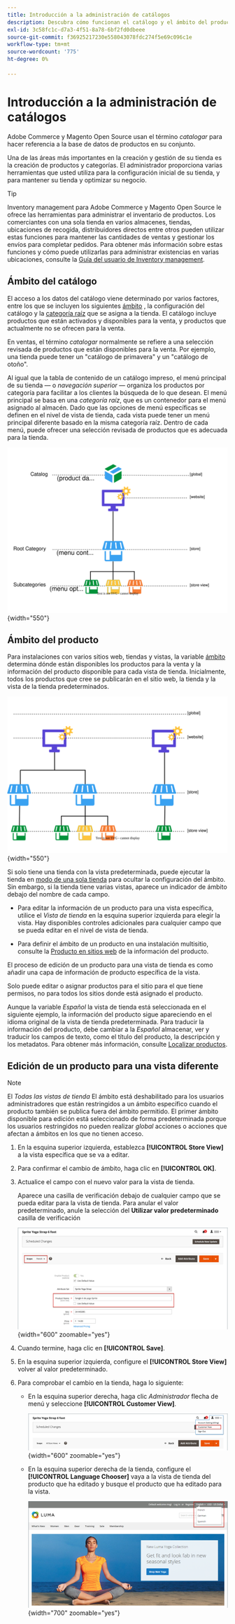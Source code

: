 ```yaml
---
title: Introducción a la administración de catálogos
description: Descubra cómo funcionan el catálogo y el ámbito del producto en la administración de catálogos.
exl-id: 3c58fc1c-d7a3-4f51-8a78-6bf2fd0dbeee
source-git-commit: f36925217230e558043078fdc274f5e69c096c1e
workflow-type: tm+mt
source-wordcount: '775'
ht-degree: 0%

---
```


# Introducción a la administración de catálogos

Adobe Commerce y Magento Open Source usan el término _catalogar_ para hacer referencia a la base de datos de productos en su conjunto.

Una de las áreas más importantes en la creación y gestión de su tienda es la creación de productos y categorías. El administrador proporciona varias herramientas que usted utiliza para la configuración inicial de su tienda, y para mantener su tienda y optimizar su negocio.

>[!TIP]
>
>Inventory management para Adobe Commerce y Magento Open Source le ofrece las herramientas para administrar el inventario de productos. Los comerciantes con una sola tienda en varios almacenes, tiendas, ubicaciones de recogida, distribuidores directos entre otros pueden utilizar estas funciones para mantener las cantidades de ventas y gestionar los envíos para completar pedidos. Para obtener más información sobre estas funciones y cómo puede utilizarlas para administrar existencias en varias ubicaciones, consulte la [Guía del usuario de Inventory management](../inventory-management/introduction.md).

## Ámbito del catálogo

El acceso a los datos del catálogo viene determinado por varios factores, entre los que se incluyen los siguientes [ámbito](../getting-started/websites-stores-views.md#scope-settings) , la configuración del catálogo y la [categoría raíz](category-root.md) que se asigna a la tienda. El catálogo incluye productos que están activados y disponibles para la venta, y productos que actualmente no se ofrecen para la venta.

En ventas, el término _catalogar_ normalmente se refiere a una selección revisada de productos que están disponibles para la venta. Por ejemplo, una tienda puede tener un &quot;catálogo de primavera&quot; y un &quot;catálogo de otoño&quot;.

Al igual que la tabla de contenido de un catálogo impreso, el menú principal de su tienda — o _navegación superior_ — organiza los productos por categoría para facilitar a los clientes la búsqueda de lo que desean. El menú principal se basa en una _categoría raíz_, que es un contenedor para el menú asignado al almacén. Dado que las opciones de menú específicas se definen en el nivel de vista de tienda, cada vista puede tener un menú principal diferente basado en la misma categoría raíz. Dentro de cada menú, puede ofrecer una selección revisada de productos que es adecuada para la tienda.

![Diagrama de jerarquía de catálogo](./assets/catalog-hierarchy-scope.svg){width="550"}

## Ámbito del producto

Para instalaciones con varios sitios web, tiendas y vistas, la variable [ámbito](../getting-started/websites-stores-views.md#scope-settings) determina dónde están disponibles los productos para la venta y la información del producto disponible para cada vista de tienda. Inicialmente, todos los productos que cree se publicarán en el sitio web, la tienda y la vista de la tienda predeterminados.

![diagrama de tienda de varios sitios](./assets/scope-multisite.svg){width="550"}

Si solo tiene una tienda con la vista predeterminada, puede ejecutar la tienda en [modo de una sola tienda](../getting-started/websites-stores-views.md#single-store-mode) para ocultar la configuración del ámbito. Sin embargo, si la tienda tiene varias vistas, aparece un indicador de ámbito debajo del nombre de cada campo.

- Para editar la información de un producto para una vista específica, utilice el _Vista de tienda_ en la esquina superior izquierda para elegir la vista. Hay disponibles controles adicionales para cualquier campo que se pueda editar en el nivel de vista de tienda.

- Para definir el ámbito de un producto en una instalación multisitio, consulte la [Producto en sitios web](settings-basic-websites.md) de la información del producto.

El proceso de edición de un producto para una vista de tienda es como añadir una capa de información de producto específica de la vista.

Solo puede editar o asignar productos para el sitio para el que tiene permisos, no para todos los sitios donde está asignado el producto.

Aunque la variable _Español_ la vista de tienda está seleccionada en el siguiente ejemplo, la información del producto sigue apareciendo en el idioma original de la vista de tienda predeterminada. Para traducir la información del producto, debe cambiar a la _Español_ almacenar, ver y traducir los campos de texto, como el título del producto, la descripción y los metadatos. Para obtener más información, consulte [Localizar productos](../stores-purchase/store-localize.md#localize-products).

## Edición de un producto para una vista diferente

>[!NOTE]
>
>El _Todas las vistas de tienda_ El ámbito está deshabilitado para los usuarios administradores que están restringidos a un ámbito específico cuando el producto también se publica fuera del ámbito permitido. El primer ámbito disponible para edición está seleccionado de forma predeterminada porque los usuarios restringidos no pueden realizar _global_ acciones o acciones que afectan a ámbitos en los que no tienen acceso.

1. En la esquina superior izquierda, establezca **[!UICONTROL Store View]** a la vista específica que se va a editar.

1. Para confirmar el cambio de ámbito, haga clic en **[!UICONTROL OK]**.

1. Actualice el campo con el nuevo valor para la vista de tienda.

   Aparece una casilla de verificación debajo de cualquier campo que se pueda editar para la vista de tienda. Para anular el valor predeterminado, anule la selección del **Utilizar valor predeterminado** casilla de verificación

   ![Traducción del nombre del producto para la vista de tienda en español](./assets/product-translate-field-french.png){width="600" zoomable="yes"}

1. Cuando termine, haga clic en **[!UICONTROL Save]**.

1. En la esquina superior izquierda, configure el **[!UICONTROL Store View]** volver al valor predeterminado.

1. Para comprobar el cambio en la tienda, haga lo siguiente:

   - En la esquina superior derecha, haga clic _Administrador_ flecha de menú y seleccione **[!UICONTROL Customer View]**.

     ![Vista de cliente](./assets/product-admin-menu-customer-view.png){width="600" zoomable="yes"}

   - En la esquina superior derecha de la tienda, configure el **[!UICONTROL Language Chooser]** vaya a la vista de tienda del producto que ha editado y busque el producto que ha editado para la vista.

     ![Selector de idioma](./assets/storefront-language-chooser.png){width="700" zoomable="yes"}
